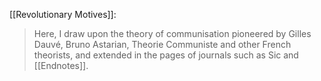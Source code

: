 [[Revolutionary Motives]]:
> Here, I draw upon the theory of communisation pioneered by Gilles Dauvé, Bruno Astarian, Theorie Communiste and other French theorists, and extended in the pages of journals such as Sic and [[Endnotes]].


